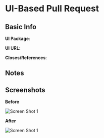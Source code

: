 # UI-Based Pull Request


## Basic Info
<!-- "web", "admin", "ui", etc. -->
**UI Package**: 
<!-- What URL does someone need to go to in order to view these changes?, e.g. "/challenge/10" or "/settings". For the UI package, include a URL that utilizes the modified component(s) -->
**UI URL**: 
<!-- Please include at least 1 ticket which this pull request addresses -->
**Closes/References**: 

## Notes

<!-- Any notes about how these changes were handled -->

## Screenshots

<!-- Please include any relevant screenshots. Below are some quick examples. PLEASE MAKE SURE TO UPDATE THESE. -->

**Before**

![Screen Shot 1](https://github.com/typehero/typehero/assets/8152471/5032117d-fc13-4921-9c4c-a3c2a13e5826)

**After**

![Screen Shot 1](https://github.com/typehero/typehero/assets/8152471/5cb6d56f-9b12-4567-8788-5d9abb520823)
